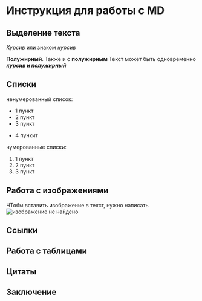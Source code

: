 # Инструкция для работы с MD
## Выделение текста

*Курсив* или знаком _курсив_

**Полужирный**. Также и с __полужирным__
Текст может быть одновременно *__курсив и полужирный__*

## Списки

ненумерованный список:
* 1 пункт
* 2 пункт
* 3 пункт
+ 4 пункит

нумерованные списки:
1. 1 пункт
2. 2 пункт
3. 3 пункт

## Работа с изображениями

ЧТобы вставить изображение в текст, нужно написать ![изображение не найдено](%D1%80%D0%B8%D1%81%D1%83%D0%BD%D0%BE%D0%BA.png)
## Ссылки
## Работа с таблицами
## Цитаты
## Заключение